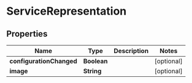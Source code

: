 # ServiceRepresentation

## Properties
Name | Type | Description | Notes
------------ | ------------- | ------------- | -------------
**configurationChanged** | **Boolean** |  |  [optional]
**image** | **String** |  |  [optional]
